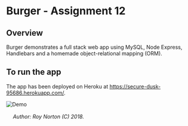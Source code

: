 # Burger - Assignment 12

## Overview

Burger demonstrates a full stack web app using MySQL, Node Express, Handlebars and a homemade object-relational mapping (ORM). 

## To run the app

The app has been deployed on Heroku at https://secure-dusk-95686.herokuapp.com/.

![Demo](https://rnorton12.github.io/burger/public/assets/img/demo.gif)

　
*Author: Roy Norton (C) 2018.*

　

